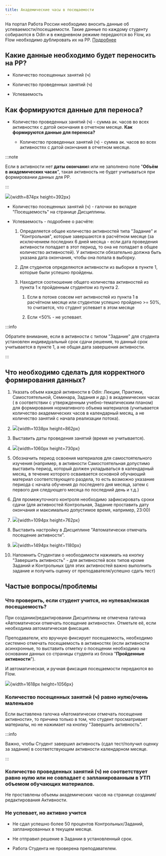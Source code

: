 ```yaml
---
title: Академические часы в посещаемости
---
```


На портал Работа России необходимо вносить данные об успеваемости/посещаемости. Такие данные по каждому студенту собираются в Odin и в ежедневном режиме передаются во Flow, из Flow необходимо дублировать их на РР. [Подробнее](https://informa.gitbook.io/flow-partner/prikazy-spravki/uspevaemost-poseshaemost)

## **Какие данные необходимо будет переносить на РР?**

-  Количество посещенных занятий (ч)

-  Количество проведенных занятий (ч)

-  Успеваемость

## **Как формируются данные для переноса?**

-  Количество проведенных занятий (ч) - сумма ак. часов во всех активностях с датой окончания в отчетном месяце. **Как формируются данные для переноса?**

   -  Количество проведенных занятий (ч) - сумма ак. часов во всех активностях с датой окончания в отчетном месяце.

:::note 

Если в активности нет **даты окончани**я или не заполнено поле "**Объём в академических часах**", такая активность не будет учитываться при формировании данных для РР.

:::

![](./akademicheskie-chasy-v-poseshaemosti.png){width=874px height=392px}

-  Количество посещенных занятий (ч) - галочки во вкладке "Посещаемость" на странице Дисциплины.

-  Успеваемость - подробнее о расчёте:

   1. Определяется общее количество активностей типа "Задание" и "Контрольная", которые завершаются в расчётном месяце (за исключением последних 6 дней месяца - если дата проведения активности попадает в этот период, то она не попадает в общее количество активностей). У активности обязательно должна быть указана дата окончания, чтобы она попала в выборку.

   2. Для студентов определяются активности из выборки в пункте 1, которые были успешно пройдены.

   3. Находится соотношение общего количества активностей из пункта 1 к пройденным студентом из пункта 2.

      1. Если в потоке совсем нет активностей из пункта 1 в расчётном месяце или студентом успешно пройдено >= 50%, то считается, что студент успевает в этом месяце

      2. Если \<50% - не успевает.

:::info 

Обратите внимание, если в активности с типом "Задание" для студента установлен индивидуальный срок сдачи решения, то данный срок учитывается в пункте 1, а не общая дата завершения активности.

:::

## **Что необходимо сделать для корректного формирования данных?**

1. Указать объем каждой активности в Odin: Лекции, Практики, Самостоятельной, Семинара, Задания и др.) в академических часах ( в соответствии с утвержденным учебно-тематическим планом) для формирования нормативного объема материалов (учитывается количество академических часов в календарный месяц, а не количество занятий с начала реализации потока).

2. ![](./akademicheskie-chasy-v-poseshaemosti-2.png){width=1038px height=862px}

3. Выставить даты проведения занятий (время не учитывается).

4. ![](./akademicheskie-chasy-v-poseshaemosti-3.png){width=1060px height=730px}

5. Обозначить период освоения материалов для самостоятельного изучения (например, в активности Самостоятельная допустимо выставить период, который должен укладываться в календарный месяц, в течение которого осваивается основной обучающий материал соответствующего раздела, то есть возможно указание периода с начала обучения до последнего дня месяца, затем с первого дня следующего месяца по последний день и т.д.)

6. Для промежуточного контроля необходимо зафиксировать сроки сдачи (для активностей Контрольная, Задание проставить дату окончания и максимально допустимое время, например, 23:00)

7. ![](./akademicheskie-chasy-v-poseshaemosti-4.png){width=1094px height=762px}

8. Выставить настройку в Дисциплине "Автоматически отмечать посещение активности".

9. ![](./akademicheskie-chasy-v-poseshaemosti-5.png){width=1494px height=1180px}

10. Напомнить Студентам о необходимости нажимать на кнопку "Завершить активность" - для активностей всех типов кроме Заданий и Контрольных (для этих активностей важно выполнить задание и получить оценку от преподавателя/успешно сдать тест)

## **Частые вопросы/проблемы**

### **Что проверить, если студент учится, но нулевая/низкая посещаемость?**

При создании/редактировании Дисциплины не отмечена галочка «Автоматически отмечать посещение активности». Отметьте её, если необходима автоматическая фиксация.

Преподаватели, кто вручную фиксирует посещаемость, необходимо системно отмечать посещаемость в активностях (если активности асинхронные, то выставить отметку о посещении необходимо на основании данных со страницы студента из блока "**Пройденные активности**").

И автоматическая, и ручная фиксация посещаемости передаются во Flow.

![](./akademicheskie-chasy-v-poseshaemosti-6.png){width=1618px height=1056px}

### **Количество посещенных занятий (ч) равно нулю/очень маленькое**

Если выставлена галочка «Автоматически отмечать посещение активности», то причина только в том, что студент просматривает материалы, но не нажимает на кнопку "Завершить активность".

:::info 

Важно, чтобы Студент завершил активность (сдал тест/получил оценку за задание) в соответствующим активности календарном месяце.

:::

### **Количество проведенных занятий (ч) не соответствует равно нулю или не совпадает с запланированным в УТП объемом обучающих материалов.**

Не проставлены объемы академических часов на странице создания/редактирования Активности.

### **Не успевает, но активно учится**

-  Не сдал успешно более 50 процентов Контрольных/Заданий, запланированных в текущем месяце.

-  Не отправил решение в Задании в установленный срок.

-  Работа Студента не проверена преподавателем.